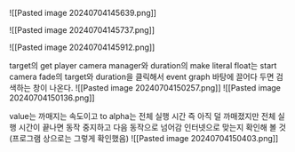 ![[Pasted image 20240704145639.png]]

![[Pasted image 20240704145737.png]]

![[Pasted image 20240704145912.png]]

target의 get player camera manager와 duration의 make literal float는 start camera fade의 target와 duration을 클릭해서 event graph 바탕에 끌어다 두면 검색하는 창이 나온다.
![[Pasted image 20240704150257.png]]
![[Pasted image 20240704150136.png]]

value는 까매지는 속도이고  to alpha는 전체 실행 시간
즉 아직 덜 까매졌지만 전체 실행 시간이 끝나면 동작 중지하고 다음 동작으로 넘어감
인터넷으로 맞는지 확인해 볼 것(프로그램 상으로는 그렇게 확인했음)
![[Pasted image 20240704150403.png]]